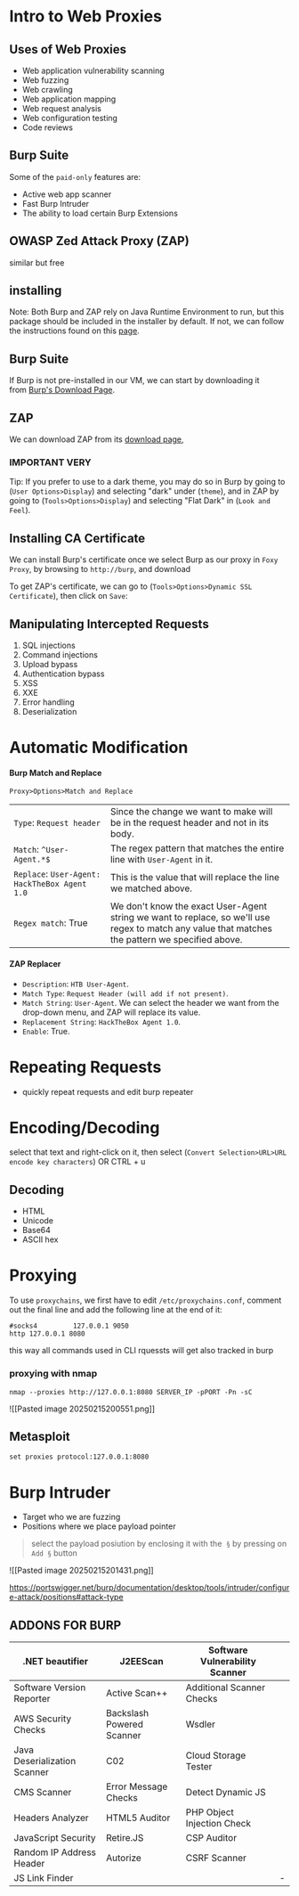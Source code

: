 
# Intro to Web Proxies

## Uses of Web Proxies

- Web application vulnerability scanning
- Web fuzzing
- Web crawling
- Web application mapping
- Web request analysis
- Web configuration testing
- Code reviews

## Burp Suite

Some of the `paid-only` features are:

- Active web app scanner
- Fast Burp Intruder
- The ability to load certain Burp Extensions
## OWASP Zed Attack Proxy (ZAP)

similar but free

## installing

Note: Both Burp and ZAP rely on Java Runtime Environment to run, but this package should be included in the installer by default. If not, we can follow the instructions found on this [page](https://docs.oracle.com/goldengate/1212/gg-winux/GDRAD/java.htm).

## Burp Suite

If Burp is not pre-installed in our VM, we can start by downloading it from [Burp's Download Page](https://portswigger.net/burp/releases/).
## ZAP

We can download ZAP from its [download page](https://www.zaproxy.org/download/),


### IMPORTANT VERY
Tip: If you prefer to use to a dark theme, you may do so in Burp by going to (`User Options>Display`) and selecting "dark" under (`theme`), and in ZAP by going to (`Tools>Options>Display`) and selecting "Flat Dark" in (`Look and Feel`).

## Installing CA Certificate
We can install Burp's certificate once we select Burp as our proxy in `Foxy Proxy`, by browsing to `http://burp`, and download

To get ZAP's certificate, we can go to (`Tools>Options>Dynamic SSL Certificate`), then click on `Save`:

## Manipulating Intercepted Requests

1. SQL injections
2. Command injections
3. Upload bypass
4. Authentication bypass
5. XSS
6. XXE
7. Error handling
8. Deserialization

# Automatic Modification


#### Burp Match and Replace


`Proxy>Options>Match and Replace`

|   |   |
|---|---|
|`Type`: `Request header`|Since the change we want to make will be in the request header and not in its body.|
|`Match`: `^User-Agent.*$`|The regex pattern that matches the entire line with `User-Agent` in it.|
|`Replace`: `User-Agent: HackTheBox Agent 1.0`|This is the value that will replace the line we matched above.|
|`Regex match`: True|We don't know the exact User-Agent string we want to replace, so we'll use regex to match any value that matches the pattern we specified above.|

#### ZAP Replacer

- `Description`: `HTB User-Agent`.
- `Match Type`: `Request Header (will add if not present)`.
- `Match String`: `User-Agent`. We can select the header we want from the drop-down menu, and ZAP will replace its value.
- `Replacement String`: `HackTheBox Agent 1.0`.
- `Enable`: True.

# Repeating Requests

- quickly repeat requests and edit
burp repeater


# Encoding/Decoding

select that text and right-click on it, then select (`Convert Selection>URL>URL encode key characters`) OR CTRL + u

## Decoding

- HTML
- Unicode
- Base64
- ASCII hex

# Proxying

To use `proxychains`, we first have to edit `/etc/proxychains.conf`, comment out the final line and add the following line at the end of it:
```shell-session
#socks4         127.0.0.1 9050
http 127.0.0.1 8080
```

this way all commands used in CLI rquessts will get also tracked in burp



### proxying with nmap

```shell-session
nmap --proxies http://127.0.0.1:8080 SERVER_IP -pPORT -Pn -sC
```

![[Pasted image 20250215200551.png]]

## Metasploit
```
set proxies protocol:127.0.0.1:8080
```



# Burp Intruder

- Target who we are fuzzing
- Positions where we place payload pointer
> select the payload posiution by enclosing it with the  `§` by pressing on `Add §` button

![[Pasted image 20250215201431.png]]

https://portswigger.net/burp/documentation/desktop/tools/intruder/configure-attack/positions#attack-type


  
## ADDONS FOR BURP

| .NET beautifier              | J2EEScan                  | Software Vulnerability Scanner |     |
| ---------------------------- | ------------------------- | ------------------------------ | --- |
| Software Version Reporter    | Active Scan++             | Additional Scanner Checks      |     |
| AWS Security Checks          | Backslash Powered Scanner | Wsdler                         |     |
| Java Deserialization Scanner | C02                       | Cloud Storage Tester           |     |
| CMS Scanner                  | Error Message Checks      | Detect Dynamic JS              |     |
| Headers Analyzer             | HTML5 Auditor             | PHP Object Injection Check     |     |
| JavaScript Security          | Retire.JS                 | CSP Auditor                    |     |
| Random IP Address Header     | Autorize                  | CSRF Scanner                   |     |
| JS Link Finder               |                           |                                | -   |
